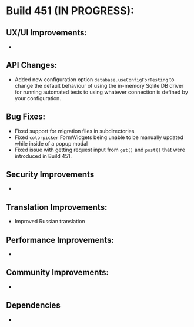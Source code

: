 # Build 451 (IN PROGRESS):

## UX/UI Improvements:
-

## API Changes:
- Added new configuration option `database.useConfigForTesting` to change the default behaviour of using the in-memory Sqlite DB driver for running automated tests to using whatever connection is defined by your configuration.

## Bug Fixes:
- Fixed support for migration files in subdirectories
- Fixed `colorpicker` FormWidgets being unable to be manually updated while inside of a popup modal
- Fixed issue with getting request input from `get()` and `post()` that were introduced in Build 451.

## Security Improvements
-

## Translation Improvements:
- Improved Russian translation

## Performance Improvements:
-

## Community Improvements:
-

## Dependencies
-
